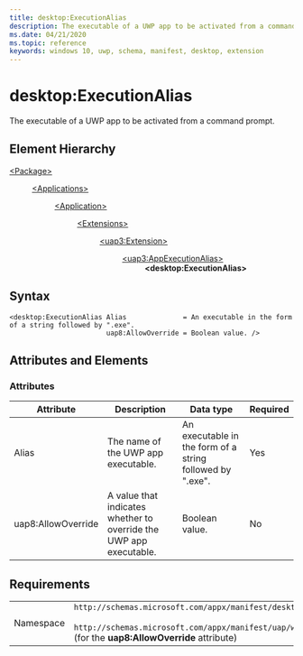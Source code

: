 ```yaml
---
title: desktop:ExecutionAlias
description: The executable of a UWP app to be activated from a command prompt.
ms.date: 04/21/2020
ms.topic: reference
keywords: windows 10, uwp, schema, manifest, desktop, extension 
---
```


# desktop:ExecutionAlias
The executable of a UWP app to be activated from a command prompt.

## Element Hierarchy
<dl>
<dt><a href="element-package.md">&lt;Package&gt;</a></dt>
<dd>
<dl>
<dt><a href="element-applications.md">&lt;Applications&gt;</a></dt>
<dd>
<dl>
<dt><a href="element-application.md">&lt;Application&gt;</a></dt>
<dd>
<dl>
<dt><a href="element-1-extensions.md">&lt;Extensions&gt;</a></dt>
<dd>
<dl>
<dt><a href="element-uap3-extension-manual.md">&lt;uap3:Extension&gt;</a></dt>
<dd>
<dl>
<dt><a href="element-uap3-appexecutionalias.md">&lt;uap3:AppExecutionAlias&gt;</a></dt>
<dd><b>&lt;desktop:ExecutionAlias&gt;</b></dd>
</dl>
</dd>
</dl>
</dd>
</dl>
</dd>
</dl>
</dd>
</dl>
</dd>
</dl>

## Syntax
```syntax
<desktop:ExecutionAlias Alias              = An executable in the form of a string followed by ".exe".
                        uap8:AllowOverride = Boolean value. />
```

## Attributes and Elements
### Attributes
| Attribute | Description | Data type | Required |
|-----------|-------------|-----------|----------|
| Alias | The name of the UWP app executable. | An executable in the form of a string followed by ".exe". | Yes |
| uap8:AllowOverride | A value that indicates whether to override the UWP app executable. | Boolean value. | No |


## Requirements

|   |   |
|--|--|
| Namespace | `http://schemas.microsoft.com/appx/manifest/desktop/windows10`</br></br>`http://schemas.microsoft.com/appx/manifest/uap/windows10/8` (for the **uap8:AllowOverride** attribute) |
